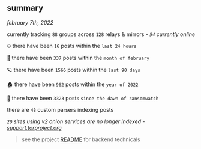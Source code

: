 
## summary
_february 7th, 2022_

currently tracking `88` groups across `128` relays & mirrors - _`54` currently online_

⏲ there have been `16` posts within the `last 24 hours`

🦈 there have been `337` posts within the `month of february`

🪐 there have been `1566` posts within the `last 90 days`

🏚 there have been `962` posts within the `year of 2022`

🦕 there have been `3323` posts `since the dawn of ransomwatch`

there are `48` custom parsers indexing posts

_`20` sites using v2 onion services are no longer indexed - [support.torproject.org](https://support.torproject.org/onionservices/v2-deprecation/)_

> see the project [README](https://github.com/thetanz/ransomwatch#ransomwatch--) for backend technicals
